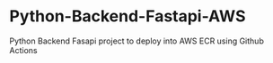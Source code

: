 # Python-Backend-Fastapi-AWS
Python Backend Fasapi project to deploy into AWS ECR using Github Actions
